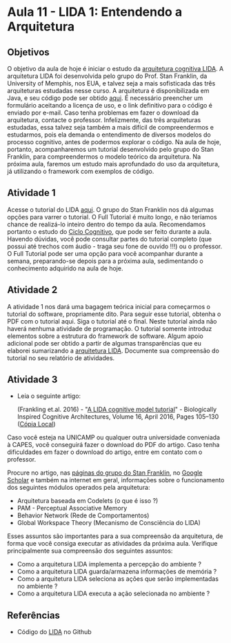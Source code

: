 # Aula 11 - LIDA 1: Entendendo a Arquitetura

## Objetivos

O objetivo da aula de hoje é iniciar o estudo da [arquitetura cognitiva LIDA](http://en.wikipedia.org/wiki/LIDA_%28cognitive_architecture%29). A arquitetura LIDA foi desenvolvida pelo grupo do Prof. Stan Franklin, da University of Memphis, nos EUA, e talvez seja a mais sofisticada das três arquiteturas estudadas nesse curso. A arquitetura é disponibilizada em Java, e seu código pode ser obtido [aqui](http://ccrg.cs.memphis.edu/framework.html). É necessário preencher um formulário aceitando a licença de uso, e o link definitivo para o código é enviado por e-mail. Caso tenha problemas em fazer o download da arquitetura, contacte o professor. Infelizmente, das três arquiteturas estudadas, essa talvez seja também a mais difícil de compreendermos e estudarmos, pois ela demanda o entendimento de diversos modelos do processo cognitivo, antes de podermos explorar o código. Na aula de hoje, portanto, acompanharemos um tutorial desenvolvido pelo grupo do Stan Franklin, para compreendermos o modelo teórico da arquitetura. Na próxima aula, faremos um estudo mais aprofundado do uso da arquitetura, já utilizando o framework com exemplos de código.

## Atividade 1

Acesse o tutorial do LIDA [aqui](http://ccrg.cs.memphis.edu/tutorial/index.html). O grupo do Stan Franklin nos dá algumas opções para varrer o tutorial. O Full Tutorial é muito longo, e não teríamos chance de realizá-lo inteiro dentro do tempo da aula. Recomendamos portanto o estudo do [Ciclo Cognitivo](http://ccrg.cs.memphis.edu/tutorial/synopsis.html), que pode ser feito durante a aula. Havendo dúvidas, você pode consultar partes do tutorial completo (que possui até trechos com áudio - traga seu fone de ouvido !!!) ou o professor. O Full Tutorial pode ser uma opção para você acompanhar durante a semana, preparando-se depois para a próxima aula, sedimentando o conhecimento adquirido na aula de hoje.

## Atividade 2

A atividade 1 nos dará uma bagagem teórica inicial para começarmos o tutorial do software, propriamente dito. Para seguir esse tutorial, obtenha o PDF com o tutorial aqui. Siga o tutorial até o final. Neste tutorial ainda não haverá nenhuma atividade de programação. O tutorial somente introduz elementos sobre a estrutura do framework de software. Algum apoio adicional pode ser obtido a partir de algumas transparências que eu elaborei sumarizando a [arquitetura LIDA](http://faculty.dca.fee.unicamp.br/gudwin/sites/faculty.dca.fee.unicamp.br.gudwin/files/ia006/LIDA.pdf). Documente sua compreensão do tutorial no seu relatório de atividades.

## Atividade 3

* Leia o seguinte artigo:

    (Frankling et.al. 2016) - "[A LIDA cognitive model tutorial](http://www.sciencedirect.com/science/article/pii/S2212683X16300196)" - Biologically Inspired Cognitive Architectures, Volume 16, April 2016, Pages 105–130 ([Cópia Local](https://moodle.ggte.unicamp.br/mod/resource/view.php?id=132625))

Caso você esteja na UNICAMP ou qualquer outra universidade conveniada à CAPES, você conseguirá fazer o download do PDF do artigo. Caso tenha dificuldades em fazer o download do artigo, entre em contato com o professor.

Procure no artigo, nas [páginas do grupo do Stan Franklin](http://ccrg.cs.memphis.edu/papers.html), no [Google Scholar](http://scholar.google.com/) e também na internet em geral, informações sobre o funcionamento dos seguintes módulos operados pela arquitetura:

* Arquitetura baseada em Codelets (o que é isso ?)
* PAM - Perceptual Associative Memory
* Behavior Network (Rede de Comportamentos)
* Global Workspace Theory (Mecanismo de Consciência do LIDA)

Esses assuntos são importantes para a sua compreensão da arquitetura, de forma que você consiga executar as atividades da próxima aula. Verifique principalmente sua compreensão dos seguintes assuntos:

* Como a arquitetura LIDA implementa a percepção do ambiente ?
* Como a arquitetura LIDA guarda/armazena informações de memória ?
* Como a arquitetura LIDA seleciona as ações que serão implementadas no ambiente ?
* Como a arquitetura LIDA executa a ação selecionada no ambiente ?

## Referências

* Código do [LIDA](https://github.com/CognitiveComputingResearchGroup/lida-framework) no Github
